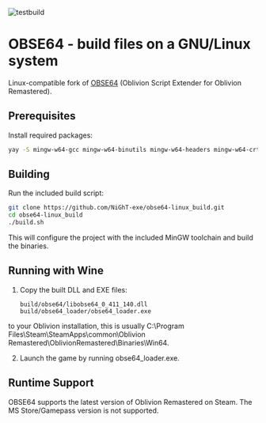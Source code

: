 ![testbuild](https://github.com/ianpatt/obse64/workflows/testbuild/badge.svg)

# OBSE64 - build files on a GNU/Linux system

Linux-compatible fork of [OBSE64](https://github.com/ianpatt/obse64) (Oblivion Script Extender for Oblivion Remastered).

## Prerequisites

Install required packages:
```bash
yay -S mingw-w64-gcc mingw-w64-binutils mingw-w64-headers mingw-w64-crt mingw-w64-winpthreads cmake make
```

## Building

Run the included build script:
```bash
git clone https://github.com/NiGhT-exe/obse64-linux_build.git
cd obse64-linux_build
./build.sh
```

This will configure the project with the included MinGW toolchain and build the binaries.

## Running with Wine

1. Copy the built DLL and EXE files:
   ```
   build/obse64/libobse64_0_411_140.dll
   build/obse64_loader/obse64_loader.exe
   ```
to your Oblivion installation, this is usually C:\Program Files\Steam\SteamApps\common\Oblivion Remastered\OblivionRemastered\Binaries\Win64.

2. Launch the game by running obse64_loader.exe.

## Runtime Support
OBSE64 supports the latest version of Oblivion Remastered on Steam. The MS Store/Gamepass version is not supported.
